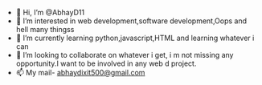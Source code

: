 - 👋 Hi, I’m @AbhayD11
- 👀 I’m interested in web development,software development,Oops and hell many thingss
- 🌱 I’m currently learning python,javascript,HTML and learning whatever i can
- 💞️ I’m looking to collaborate on whatever i get, i m not missing any opportunity.I want to be involved in any web d project.
- 📫 My mail- abhaydixit500@gmail.com

<!---
AbhayD11/AbhayD11 is a ✨ special ✨ repository because its `README.md` (this file) appears on your GitHub profile.
You can click the Preview link to take a look at your changes.
--->
